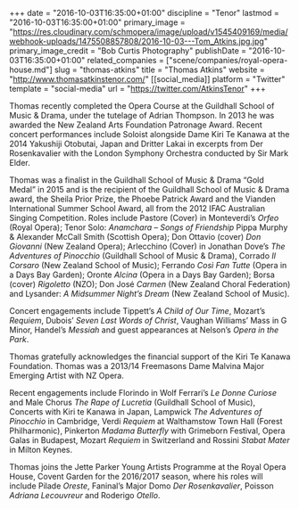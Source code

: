 +++
date = "2016-10-03T16:35:00+01:00"
discipline = "Tenor"
lastmod = "2016-10-03T16:35:00+01:00"
primary_image = "https://res.cloudinary.com/schmopera/image/upload/v1545409169/media/webhook-uploads/1475508857808/2016-10-03---Tom_Atkins.jpg.jpg"
primary_image_credit = "Bob Curtis Photography"
publishDate = "2016-10-03T16:35:00+01:00"
related_companies = ["scene/companies/royal-opera-house.md"]
slug = "thomas-atkins"
title = "Thomas Atkins"
website = "http://www.thomasatkinstenor.com/"
[[social_media]]
platform = "Twitter"
template = "social-media"
url = "https://twitter.com/AtkinsTenor"
+++

Thomas recently completed the Opera Course at the Guildhall School of Music & Drama, under the tutelage of Adrian Thompson. In 2013 he was awarded the New Zealand Arts Foundation Patronage Award. Recent concert performances include Soloist alongside Dame Kiri Te Kanawa at the 2014 Yakushiji Otobutai, Japan and Dritter Lakai in excerpts from Der Rosenkavalier with the London Symphony Orchestra conducted by Sir Mark Elder.

Thomas was a finalist in the Guildhall School of Music & Drama “Gold Medal” in 2015 and is the recipient of the Guildhall School of Music & Drama award, the Sheila Prior Prize, the Phoebe Patrick Award and the Vianden International Summer School Award, all from the 2012 IFAC Australian Singing Competition. Roles include Pastore (Cover) in Monteverdi’s *Orfeo* (Royal Opera); Tenor Solo: *Anamchara – Songs of Friendship* Pippa Murphy & Alexander McCall Smith (Scottish Opera); Don Ottavio (cover) *Don Giovanni* (New Zealand Opera); Arlecchino (Cover) in Jonathan Dove’s *The Adventures of Pinocchio* (Guildhall School of Music & Drama), Corrado *Il Corsaro* (New Zealand School of Music); Ferrando *Così Fan Tutte* (Opera in a Days Bay Garden); Oronte *Alcina* (Opera in a Days Bay Garden); Borsa (cover) *Rigoletto* (NZO); Don José *Carmen* (New Zealand Choral Federation) and Lysander: *A Midsummer Night’s Dream* (New Zealand School of Music).

Concert engagements include Tippett’s *A Child of Our Time*, Mozart’s *Requiem*, Dubois’ *Seven Last Words of Christ*, Vaughan Williams’ Mass in G Minor, Handel’s *Messiah* and guest appearances at Nelson’s *Opera in the Park*.

Thomas gratefully acknowledges the financial support of the Kiri Te Kanawa Foundation. Thomas was a 2013/14 Freemasons Dame Malvina Major Emerging Artist with NZ Opera.

Recent engagements include Florindo in Wolf Ferrari’s *Le Donne Curiose* and Male Chorus *The Rape of Lucretia* (Guildhall School of Music), Concerts with Kiri te Kanawa in Japan, Lampwick *The Adventures of Pinocchio* in Cambridge, Verdi *Requiem* at Walthamstow Town Hall (Forest Philharmonic), Pinkerton *Madama Butterfly* with Grimeborn Festival, Opera Galas in Budapest, Mozart *Requiem* in Switzerland and Rossini *Stabat Mater* in Milton Keynes.

Thomas joins the Jette Parker Young Artists Programme at the Royal Opera House, Covent Garden for the 2016/2017 season, where his roles will include Pilade *Oreste*, Faninal’s Major Domo *Der Rosenkavalier*, Poisson *Adriana Lecouvreur* and Roderigo *Otello*.
